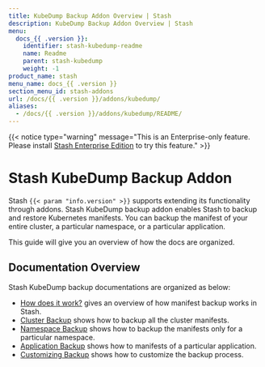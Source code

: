 ```yaml
---
title: KubeDump Backup Addon Overview | Stash
description: KubeDump Backup Addon Overview | Stash
menu:
  docs_{{ .version }}:
    identifier: stash-kubedump-readme
    name: Readme
    parent: stash-kubedump
    weight: -1
product_name: stash
menu_name: docs_{{ .version }}
section_menu_id: stash-addons
url: /docs/{{ .version }}/addons/kubedump/
aliases:
  - /docs/{{ .version }}/addons/kubedump/README/
---
```


{{< notice type="warning" message="This is an Enterprise-only feature. Please install [Stash Enterprise Edition](/docs/setup/install/enterprise/index.md) to try this feature." >}}

# Stash KubeDump Backup Addon

Stash `{{< param "info.version" >}}` supports extending its functionality through addons. Stash KubeDump backup addon enables Stash to backup and restore Kubernetes manifests. You can backup the manifest of your entire cluster, a particular namespace, or a particular application.

This guide will give you an overview of how the docs are organized.

## Documentation Overview

Stash KubeDump backup documentations are organized as below:

- [How does it work?](/docs/addons/kubedump/overview/index.md) gives an overview of how manifest backup works in Stash.
- [Cluster Backup](/docs/addons/kubedump/cluster/index.md) shows how to backup all the cluster manifests.
- [Namespace Backup](/docs/addons/kubedump/namespace/index.md) shows how to backup the manifests only for a particular namespace.
- [Application Backup](/docs/addons/kubedump/application/index.md) shows how to manifests of a particular application.
- [Customizing Backup](/docs/addons/kubedump/customization/index.md) shows how to customize the backup process.
